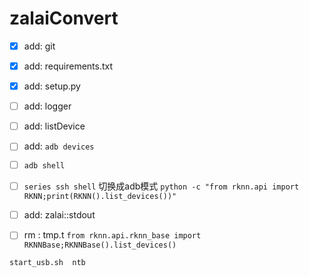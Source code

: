 # zalaiConvert

- [x] add: git
- [x] add: requirements.txt
- [x] add: setup.py
- [ ] add: logger
- [ ] add: listDevice
- [ ] add: `adb devices` 
- [ ] `adb shell`
- [ ] `series ssh shell` 切换成adb模式
` python -c "from rknn.api import RKNN;print(RKNN().list_devices())" `

- [ ] add: zalai::stdout
- [ ] rm : tmp.t
`from rknn.api.rknn_base import RKNNBase;RKNNBase().list_devices()`


`start_usb.sh  ntb`





